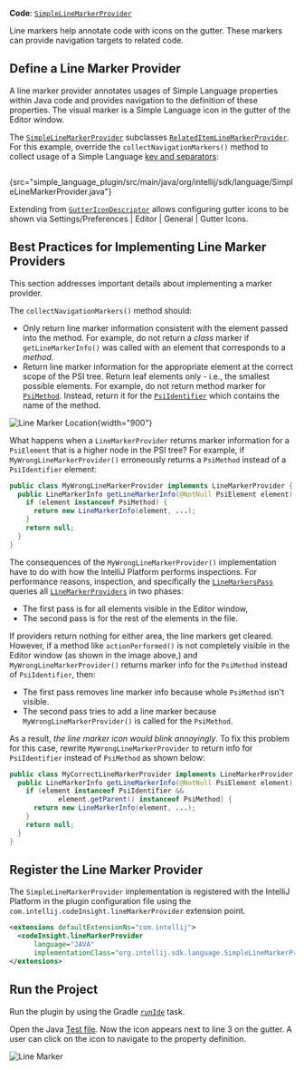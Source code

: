 [//]: # (title: 8. Line Marker Provider)

<!-- Copyright 2000-2022 JetBrains s.r.o. and other contributors. Use of this source code is governed by the Apache 2.0 license that can be found in the LICENSE file. -->

<tldr>

**Code**: [`SimpleLineMarkerProvider`](%gh-sdk-samples%/simple_language_plugin/src/main/java/org/intellij/sdk/language/SimpleLineMarkerProvider.java)

</tldr>

<include from="language_and_filetype.md" element-id="custom_language_tutorial_header"></include>

Line markers help annotate code with icons on the gutter.
These markers can provide navigation targets to related code.

## Define a Line Marker Provider

A line marker provider annotates usages of Simple Language properties within Java code and provides navigation to the definition of these properties.
The visual marker is a Simple Language icon in the gutter of the Editor window.

The [`SimpleLineMarkerProvider`](%gh-sdk-samples%/simple_language_plugin/src/main/java/org/intellij/sdk/language/SimpleLineMarkerProvider.java) subclasses [`RelatedItemLineMarkerProvider`](%gh-ic%/platform/lang-api/src/com/intellij/codeInsight/daemon/RelatedItemLineMarkerProvider.java).
For this example, override the `collectNavigationMarkers()` method to collect usage of a Simple Language [key and separators](language_and_filetype.md#define-the-language):

```java
```
{src="simple_language_plugin/src/main/java/org/intellij/sdk/language/SimpleLineMarkerProvider.java"}

Extending from [`GutterIconDescriptor`](%gh-ic%/platform/lang-api/src/com/intellij/codeInsight/daemon/GutterIconDescriptor.java) allows configuring gutter icons to be shown via <ui-path>Settings/Preferences | Editor | General | Gutter Icons</ui-path>.

## Best Practices for Implementing Line Marker Providers

This section addresses important details about implementing a marker provider.

The `collectNavigationMarkers()` method should:
* Only return line marker information consistent with the element passed into the method.
  For example, do not return a _class_ marker if `getLineMarkerInfo()` was called with an element that corresponds to a _method_.
* Return line marker information for the appropriate element at the correct scope of the PSI tree.
  Return leaf elements only - i.e., the smallest possible elements.
  For example, do not return method marker for [`PsiMethod`](%gh-ic%/java/java-psi-api/src/com/intellij/psi/PsiMethod.java).
  Instead, return it for the [`PsiIdentifier`](%gh-ic%/java/java-psi-api/src/com/intellij/psi/PsiIdentifier.java) which contains the name of the method.

![Line Marker Location](line_marker_location.png){width="900"}

What happens when a `LineMarkerProvider` returns marker information for a `PsiElement` that is a higher node in the PSI tree?
For example, if `MyWrongLineMarkerProvider()` erroneously returns a `PsiMethod` instead of a `PsiIdentifier` element:

```java
public class MyWrongLineMarkerProvider implements LineMarkerProvider {
  public LineMarkerInfo getLineMarkerInfo(@NotNull PsiElement element) {
    if (element instanceof PsiMethod) {
      return new LineMarkerInfo(element, ...);
    }
    return null;
  }
}
```

The consequences of the `MyWrongLineMarkerProvider()` implementation have to do with how the IntelliJ Platform performs inspections.
For performance reasons, inspection, and specifically the [`LineMarkersPass`](%gh-ic%/platform/lang-impl/src/com/intellij/codeInsight/daemon/impl/LineMarkersPass.java) queries all [`LineMarkerProviders`](%gh-ic%/platform/lang-api/src/com/intellij/codeInsight/daemon/LineMarkerProviders.java) in two phases:
* The first pass is for all elements visible in the Editor window,
* The second pass is for the rest of the elements in the file.

If providers return nothing for either area, the line markers get cleared.
However, if a method like `actionPerformed()` is not completely visible in the Editor window (as shown in the image above,) and `MyWrongLineMarkerProvider()` returns marker info for the `PsiMethod` instead of `PsiIdentifier`, then:
* The first pass removes line marker info because whole `PsiMethod` isn't visible.
* The second pass tries to add a line marker because `MyWrongLineMarkerProvider()` is called for the `PsiMethod`.

As a result, _the line marker icon would blink annoyingly_.
To fix this problem for this case, rewrite `MyWrongLineMarkerProvider` to return info for `PsiIdentifier` instead of `PsiMethod` as shown below:

```java
public class MyCorrectLineMarkerProvider implements LineMarkerProvider {
  public LineMarkerInfo getLineMarkerInfo(@NotNull PsiElement element) {
    if (element instanceof PsiIdentifier &&
            element.getParent() instanceof PsiMethod) {
      return new LineMarkerInfo(element, ...);
    }
    return null;
  }
}
```

## Register the Line Marker Provider

The `SimpleLineMarkerProvider` implementation is registered with the IntelliJ Platform in the plugin configuration file using the `com.intellij.codeInsight.lineMarkerProvider` extension point.

```xml
<extensions defaultExtensionNs="com.intellij">
  <codeInsight.lineMarkerProvider
      language="JAVA"
      implementationClass="org.intellij.sdk.language.SimpleLineMarkerProvider"/>
</extensions>
```

## Run the Project

Run the plugin by using the Gradle [`runIde`](creating_plugin_project.md#running-a-plugin-with-the-runide-gradle-task) task.

Open the Java [Test file](annotator.md#run-the-project).
Now the icon appears next to line 3 on the gutter.
A user can click on the icon to navigate to the property definition.

![Line Marker](line_marker.png)
